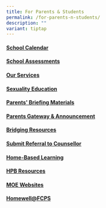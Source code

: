 ```yaml
---
title: For Parents & Students
permalink: /for-parents-n-students/
description: ""
variant: tiptap
---
```

<h4><strong><a href="https://sites.google.com/moe.edu.sg/fcps-g-site-term-calendars/term-calendars-home" rel="noopener noreferrer nofollow" target="_blank">School Calendar</a></strong></h4>
<h4><strong><a href="https://sites.google.com/moe.edu.sg/fcps-g-site/school-assessments-home" rel="noopener noreferrer nofollow" target="_blank">School Assessments</a></strong></h4>
<h4><strong><a href="https://sites.google.com/moe.edu.sg/fcps-g-site-our-services/our-services-home" rel="noopener noreferrer nofollow" target="_blank">Our Services</a></strong></h4>
<h4><strong><a href="https://www.fuchunpri.moe.edu.sg/for-parents-n-students/sexuality-education/" rel="noopener noreferrer nofollow" target="_blank">Sexuality Education</a></strong></h4>
<h4><strong><a href="https://sites.google.com/moe.edu.sg/fcps-g-site-parents-briefing/parents-briefing-home" rel="noopener noreferrer nofollow" target="_blank">Parents' Briefing Materials</a></strong></h4>
<h4><strong><a href="https://sites.google.com/moe.edu.sg/fcps-g-site-letters-to-parents/letters-to-parents-home" rel="noopener noreferrer nofollow" target="_blank">Parents Gateway &amp; Announcement</a></strong></h4>
<h4><strong><a href="https://sites.google.com/moe.edu.sg/fcps-g-site-bridging-resources/login-to-bridging-resources" rel="noopener noreferrer nofollow" target="_blank">Bridging Resources</a></strong></h4>
<h4><strong><a href="https://sites.google.com/moe.edu.sg/fcps-g-site-submit-referral-sc/submit-referral-to-sc-home" rel="noopener noreferrer nofollow" target="_blank">Submit Referral to Counsellor</a></strong></h4>
<h4><strong><a href="https://sites.google.com/moe.edu.sg/fcps-g-site-hbl/hbl-home" rel="noopener noreferrer nofollow" target="_blank">Home-Based Learning</a></strong></h4>
<h4><strong><a href="https://sites.google.com/moe.edu.sg/fcps-g-site-partnership/health-promotion-board-home" rel="noopener noreferrer nofollow" target="_blank">HPB Resources</a></strong></h4>
<h4><strong><a href="https://sites.google.com/moe.edu.sg/fcps-g-site-moe-websites/moe-websites-home" rel="noopener noreferrer nofollow" target="_blank">MOE Websites</a></strong></h4>
<h4><strong><a href="https://go.gov.sg/homewellfcps" rel="noopener nofollow" target="_blank">Homewell@FCPS</a></strong></h4>
<p></p>